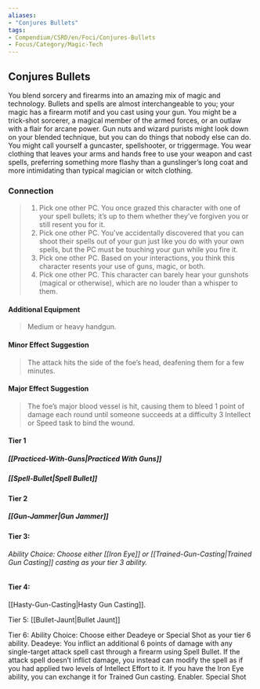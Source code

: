 ```yaml
---
aliases:
- "Conjures Bullets"
tags:
- Compendium/CSRD/en/Foci/Conjures-Bullets
- Focus/Category/Magic-Tech
---
```


  
## Conjures Bullets
You blend sorcery and firearms into an amazing mix of magic and technology. Bullets and spells are almost interchangeable to you; your magic has a firearm motif and you cast using your gun. You might be a trick-shot sorcerer, a magical member of the armed forces, or an outlaw with a flair for arcane power. Gun nuts and wizard purists might look down on your blended technique, but you can do things that nobody else can do. You might call yourself a guncaster, spellshooter, or triggermage. You wear clothing that leaves your arms and hands free to use your weapon and cast spells, preferring something more flashy than a gunslinger’s long coat and more intimidating than typical magician or witch clothing.
  

### Connection
>1. Pick one other PC. You once grazed this character with one of your spell bullets; it’s up to them whether they’ve forgiven you or still resent you for it.
>2. Pick one other PC. You’ve accidentally discovered that you can shoot their spells out of your gun just like you do with your own spells, but the PC must be touching your gun while you fire it.
>3. Pick one other PC. Based on your interactions, you think this character resents your use of guns, magic, or both.
>4. Pick one other PC. This character can barely hear your gunshots (magical or otherwise), which are no louder than a whisper to them.
#### Additional Equipment
>Medium or heavy handgun.
#### Minor Effect Suggestion 
>The attack hits the side of the foe’s head, deafening them for a few minutes.
#### Major Effect Suggestion 
>The foe’s major blood vessel is hit, causing them to bleed 1 point of damage each round until someone succeeds at a difficulty 3 Intellect or Speed task to bind the wound.

#### Tier 1
##### [[Practiced-With-Guns|Practiced With Guns]] 
##### [[Spell-Bullet|Spell Bullet]]
#### Tier 2
##### [[Gun-Jammer|Gun Jammer]]

#### Tier 3:
###### Ability Choice: Choose either [[Iron Eye]]  or [[Trained-Gun-Casting|Trained Gun Casting]] casting as your tier 3 ability.

#### Tier 4:
[[Hasty-Gun-Casting|Hasty Gun Casting]].

Tier 5:
[[Bullet-Jaunt|Bullet Jaunt]]

Tier 6:
Ability Choice: Choose either Deadeye or Special Shot as your tier 6 ability.
Deadeye: You inflict an additional 6 points of damage with any single-target attack spell cast through a firearm using Spell Bullet. If the attack spell doesn’t inflict damage, you instead can modify the spell as if you had applied two levels of Intellect Effort to it. If you have the Iron Eye ability, you can exchange it for Trained Gun casting. Enabler.
Special Shot


